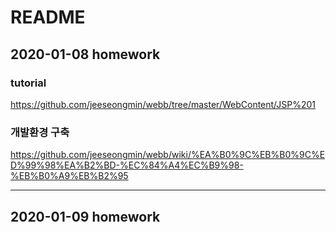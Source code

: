 # README
## 2020-01-08 homework
### tutorial
https://github.com/jeeseongmin/webb/tree/master/WebContent/JSP%201
### 개발환경 구축
https://github.com/jeeseongmin/webb/wiki/%EA%B0%9C%EB%B0%9C%ED%99%98%EA%B2%BD-%EC%84%A4%EC%B9%98-%EB%B0%A9%EB%B2%95

----------------------------------
## 2020-01-09 homework
